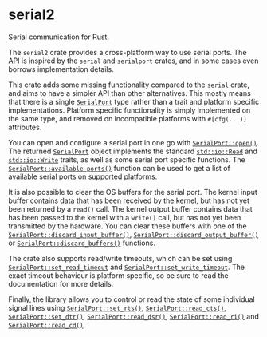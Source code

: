 # serial2

Serial communication for Rust.

The `serial2` crate provides a cross-platform way to use serial ports.
The API is inspired by the `serial` and `serialport` crates, and in some cases even borrows implementation details.

This crate adds some missing functionality compared to the `serial` crate, and aims to have a simpler API than other alternatives.
This mostly means that there is a single [`SerialPort`] type rather than a trait and platform specific implementations.
Platform specific functionality is simply implemented on the same type, and removed on incompatible platforms with `#[cfg(...)]` attributes.

You can open and configure a serial port in one go with [`SerialPort::open()`].
The returned [`SerialPort`] object implements the standard [`std::io::Read`] and [`std::io::Write`] traits,
as well as some serial port specific functions.
The [`SerialPort::available_ports()`] function can be used to get a list of available serial ports on supported platforms.

It is also possible to clear the OS buffers for the serial port.
The kernel input buffer contains data that has been received by the kernel, but has not yet been returned by a `read()` call.
The kernel output buffer contains data that has been passed to the kernel with a `write()` call, but has not yet been transmitted by the hardware.
You can clear these buffers with one of the [`SerialPort::discard_input_buffer()`], [`SerialPort::discard_output_buffer()`] or [`SerialPort::discard_buffers()`] functions.

The crate also supports read/write timeouts, which can be set using [`SerialPort::set_read_timeout`] and [`SerialPort::set_write_timeout`].
The exact timeout behaviour is platform specific, so be sure to read the documentation for more details.

Finally, the library allows you to control or read the state of some individual signal lines using
[`SerialPort::set_rts()`], [`SerialPort::read_cts()`], [`SerialPort::set_dtr()`], [`SerialPort::read_dsr()`],
[`SerialPort::read_ri()`] and [`SerialPort::read_cd()`].

[`SerialPort`]: https://docs.rs/serial2/latest/serial2/struct.SerialPort.html
[`SerialPort::open()`]: https://docs.rs/serial2/latest/serial2/struct.SerialPort.html#method.open
[`std::io::Read`]: https://doc.rust-lang.org/stable/std/io/trait.Read.html
[`std::io::Write`]: https://doc.rust-lang.org/stable/std/io/trait.Write.html
[`SerialPort::available_ports()`]: https://docs.rs/serial2/latest/serial2/struct.SerialPort.html#method.available_ports
[`SerialPort::discard_input_buffer()`]: https://docs.rs/serial2/latest/serial2/struct.SerialPort.html#method.discard_input_buffer
[`SerialPort::discard_output_buffer()`]: https://docs.rs/serial2/latest/serial2/struct.SerialPort.html#method.discard_output_buffer
[`SerialPort::discard_buffers()`]: https://docs.rs/serial2/latest/serial2/struct.SerialPort.html#method.discard_buffers
[`SerialPort::set_read_timeout`]: https://docs.rs/serial2/latest/serial2/struct.SerialPort.html#method.set_read_timeout
[`SerialPort::set_write_timeout`]: https://docs.rs/serial2/latest/serial2/struct.SerialPort.html#method.set_write_timeout
[`SerialPort::set_rts()`]: https://docs.rs/serial2/latest/serial2/struct.SerialPort.html#method.set_rts
[`SerialPort::read_cts()`]: https://docs.rs/serial2/latest/serial2/struct.SerialPort.html#method.read_cts
[`SerialPort::set_dtr()`]: https://docs.rs/serial2/latest/serial2/struct.SerialPort.html#method.set_dtr
[`SerialPort::read_dsr()`]: https://docs.rs/serial2/latest/serial2/struct.SerialPort.html#method.read_dsr
[`SerialPort::read_ri()`]: https://docs.rs/serial2/latest/serial2/struct.SerialPort.html#method.read_ci
[`SerialPort::read_cd()`]: https://docs.rs/serial2/latest/serial2/struct.SerialPort.html#method.read_cd
